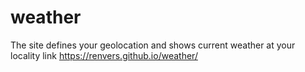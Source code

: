 # weather
The site defines your geolocation and shows current weather at your locality 
link https://renvers.github.io/weather/
